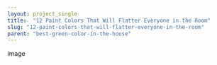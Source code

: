 ```yaml
---
layout: project_single
title:  "12 Paint Colors That Will Flatter Everyone in the Room"
slug: "12-paint-colors-that-will-flatter-everyone-in-the-room"
parent: "best-green-color-in-the-house"
---
```

image